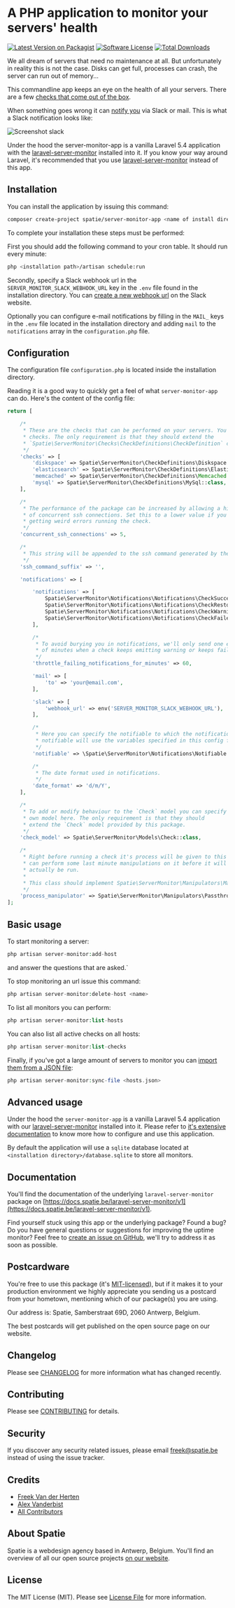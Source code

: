 # A PHP application to monitor your servers' health

[![Latest Version on Packagist](https://img.shields.io/packagist/v/spatie/server-monitor-app.svg?style=flat-square)](https://packagist.org/packages/spatie/server-monitor-app)
[![Software License](https://img.shields.io/badge/license-MIT-brightgreen.svg?style=flat-square)](LICENSE.md)
[![Total Downloads](https://img.shields.io/packagist/dt/spatie/server-monitor-app.svg?style=flat-square)](https://packagist.org/packages/spatie/server-monitor-app)

We all dream of servers that need no maintenance at all. But unfortunately in reality this is not the case. Disks can get full, processes can crash, the server can run out of memory...

This commandline app keeps an eye on the health of all your servers. There are a few [checks that come out of the box](https://docs.spatie.be/laravel-server-monitor/v1/monitoring-basics/built-in-checks).

When something goes wrong it can [notify you](https://docs.spatie.be/laravel-server-monitor/v1/monitoring-basics/notifications-and-events) via Slack or mail. This is what a Slack notification looks like:

![Screenshot slack](https://docs.spatie.be/images/server-monitor/check-failed.jpg)


Under the hood the server-monitor-app is a vanilla Laravel 5.4 application with the [laravel-server-monitor](https://docs.spatie.be/laravel-server-monitor) installed into it. If you know your way around Laravel, it's recommended that you use [laravel-server-monitor](https://docs.spatie.be/laravel-server-monitor) instead of this app.

## Installation

You can install the application by issuing this command:

```bash
composer create-project spatie/server-monitor-app <name of install directory>
```

To complete your installation these steps must be performed:
            
First you should add the following command to your cron table. It should run
every minute:

```bash
php <installation path>/artisan schedule:run
```

Secondly, specify a Slack webhook url in the `SERVER_MONITOR_SLACK_WEBHOOK_URL` key 
in the `.env` file found in the installation directory. 
You can [create a new webhook url](https://my.slack.com/services/new/incoming-webhook/) on the Slack website.

Optionally you can configure e-mail notifications by filling in the `MAIL_` keys in the `.env` file located in the
installation directory and adding `mail` to the `notifications` array in the `configuration.php` file.

## Configuration

The configuration file `configuration.php` is located inside the installation directory.

Reading it is a good way to quickly get a feel of what `server-monitor-app` can do. Here's the content of the config file:

```php
return [

    /*
     * These are the checks that can be performed on your servers. You can add your own
     * checks. The only requirement is that they should extend the
     * `Spatie\ServerMonitor\Checks\CheckDefinitions\CheckDefinition` class.
     */
    'checks' => [
        'diskspace' => Spatie\ServerMonitor\CheckDefinitions\Diskspace::class,
        'elasticsearch' => Spatie\ServerMonitor\CheckDefinitions\Elasticsearch::class,
        'memcached' => Spatie\ServerMonitor\CheckDefinitions\Memcached::class,
        'mysql' => Spatie\ServerMonitor\CheckDefinitions\MySql::class,
    ],

    /*
     * The performance of the package can be increased by allowing a high number
     * of concurrent ssh connections. Set this to a lower value if you're
     * getting weird errors running the check.
     */
    'concurrent_ssh_connections' => 5,

    /*
     * This string will be appended to the ssh command generated by the package.
     */
    'ssh_command_suffix' => '',

    'notifications' => [

        'notifications' => [
            Spatie\ServerMonitor\Notifications\Notifications\CheckSucceeded::class => [],
            Spatie\ServerMonitor\Notifications\Notifications\CheckRestored::class => ['slack'],
            Spatie\ServerMonitor\Notifications\Notifications\CheckWarning::class => ['slack'],
            Spatie\ServerMonitor\Notifications\Notifications\CheckFailed::class => ['slack'],
        ],

        /*
         * To avoid burying you in notifications, we'll only send one every given amount
         * of minutes when a check keeps emitting warning or keeps failing.
         */
        'throttle_failing_notifications_for_minutes' => 60,

        'mail' => [
            'to' => 'your@email.com',
        ],

        'slack' => [
            'webhook_url' => env('SERVER_MONITOR_SLACK_WEBHOOK_URL'),
        ],

        /*
         * Here you can specify the notifiable to which the notifications should be sent. The default
         * notifiable will use the variables specified in this config file.
         */
        'notifiable' => \Spatie\ServerMonitor\Notifications\Notifiable::class,

        /*
         * The date format used in notifications.
         */
        'date_format' => 'd/m/Y',
    ],

    /*
     * To add or modify behaviour to the `Check` model you can specify your
     * own model here. The only requirement is that they should
     * extend the `Check` model provided by this package.
     */
    'check_model' => Spatie\ServerMonitor\Models\Check::class,

    /*
     * Right before running a check it's process will be given to this class. Here you
     * can perform some last minute manipulations on it before it will
     * actually be run.
     *
     * This class should implement Spatie\ServerMonitor\Manipulators\Manipulator
     */
    'process_manipulator' => Spatie\ServerMonitor\Manipulators\Passthrough::class,
];
```

## Basic usage

To start monitoring a server:

```php
php artisan server-monitor:add-host
```

and answer the questions that are asked.`

To stop monitoring an url issue this command:

```php
php artisan server-monitor:delete-host <name>
```

To list all monitors you can perform:

```php
php artisan server-monitor:list-hosts
```

You can also list all active checks on all hosts:

```php
php artisan server-monitor:list-checks
```

Finally, if you've got a large amount of servers to monitor you can [import them from a JSON file](https://docs.spatie.be/laravel-server-monitor/v1/monitoring-basics/managing-hosts#syncing-from-a-file):

```php
php artisan server-monitor:sync-file <hosts.json>
```

## Advanced usage

Under the hood the `server-monitor-app` is a vanilla Laravel 5.4 application with our [laravel-server-monitor](https://github.com/spatie/laravel-server-monitor) installed into it. Please refer to [it's extensive documentation](https://docs.spatie.be/laravel-server-monitor) to know more how to configure and use this application. 

By default the application will use a `sqlite` database located at `<installation directory>/database.sqlite` to store all monitors.

## Documentation

You'll find the documentation of the underlying `laravel-server-monitor` package on [https://docs.spatie.be/laravel-server-monitor/v1](https://docs.spatie.be/laravel-server-monitor/v1). 

Find yourself stuck using this app or the underlying package? Found a bug? Do you have general questions or suggestions for improving the uptime monitor? Feel free to [create an issue on GitHub](https://github.com/spatie/laravel-server-monitor/issues), we'll try to address it as soon as possible.

## Postcardware

You're free to use this package (it's [MIT-licensed](LICENSE.md)), but if it makes it to your production environment we highly appreciate you sending us a postcard from your hometown, mentioning which of our package(s) you are using.

Our address is: Spatie, Samberstraat 69D, 2060 Antwerp, Belgium.

The best postcards will get published on the open source page on our website.

## Changelog

Please see [CHANGELOG](CHANGELOG.md) for more information what has changed recently.

## Contributing

Please see [CONTRIBUTING](CONTRIBUTING.md) for details.

## Security

If you discover any security related issues, please email freek@spatie.be instead of using the issue tracker.

## Credits

- [Freek Van der Herten](https://github.com/freekmurze)
- [Alex Vanderbist](https://github.com/AlexVanderbist)
- [All Contributors](../../contributors)

## About Spatie
Spatie is a webdesign agency based in Antwerp, Belgium. You'll find an overview of all our open source projects [on our website](https://spatie.be/opensource).

## License

The MIT License (MIT). Please see [License File](LICENSE.md) for more information.
